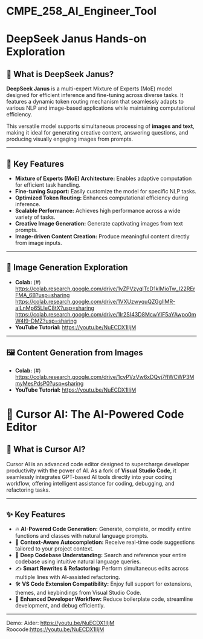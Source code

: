 # CMPE_258_AI_Engineer_Tool
# DeepSeek Janus Hands-on Exploration  

## 🧐 What is DeepSeek Janus?  
**DeepSeek Janus** is a multi-expert Mixture of Experts (MoE) model designed for efficient inference and fine-tuning across diverse tasks. It features a dynamic token routing mechanism that seamlessly adapts to various NLP and image-based applications while maintaining computational efficiency.  

This versatile model supports simultaneous processing of **images and text**, making it ideal for generating creative content, answering questions, and producing visually engaging images from prompts.  

---

## 🔑 Key Features  
- **Mixture of Experts (MoE) Architecture:** Enables adaptive computation for efficient task handling.  
- **Fine-tuning Support:** Easily customize the model for specific NLP tasks.  
- **Optimized Token Routing:** Enhances computational efficiency during inference.  
- **Scalable Performance:** Achieves high performance across a wide variety of tasks.  
- **Creative Image Generation:** Generate captivating images from text prompts.  
- **Image-driven Content Creation:** Produce meaningful content directly from image inputs.  

---

## 🎨 Image Generation Exploration  
- **Colab:** (#) 
https://colab.research.google.com/drive/1yZPVzyqlTcD1kIMioTw_I22RErFMA_6B?usp=sharing
https://colab.research.google.com/drive/1VXUzwyquQZGglIMR-aILnMp65LIeC8tX?usp=sharing
https://colab.research.google.com/drive/1lr2SI43D8McwYIF5aYAwpo0mW4I9-DMZ?usp=sharing
- **YouTube Tutorial:**  https://youtu.be/NuECDX1lIjM 
---

## 🖼️ Content Generation from Images  
- **Colab:** (#)  https://colab.research.google.com/drive/1cyPVzVw6xDQvj7fIWCWP3MmyMesPdsP0?usp=sharing
- **YouTube Tutorial:**   https://youtu.be/NuECDX1lIjM


# 🚀 Cursor AI: The AI-Powered Code Editor  

## 🧐 What is Cursor AI?  
Cursor AI is an advanced code editor designed to supercharge developer productivity with the power of AI. As a fork of **Visual Studio Code**, it seamlessly integrates GPT-based AI tools directly into your coding workflow, offering intelligent assistance for coding, debugging, and refactoring tasks.  

---

## ✨ Key Features  

- 🔥 **AI-Powered Code Generation:** Generate, complete, or modify entire functions and classes with natural language prompts.  
- 🧠 **Context-Aware Autocompletion:** Receive real-time code suggestions tailored to your project context.  
- 📂 **Deep Codebase Understanding:** Search and reference your entire codebase using intuitive natural language queries.  
- ✍️ **Smart Rewrites & Refactoring:** Perform simultaneous edits across multiple lines with AI-assisted refactoring.  
- 🛠️ **VS Code Extension Compatibility:** Enjoy full support for extensions, themes, and keybindings from Visual Studio Code.  
- 🚀 **Enhanced Developer Workflow:** Reduce boilerplate code, streamline development, and debug efficiently.  

---
Demo:
Aider: https://youtu.be/NuECDX1lIjM
Roocode:https://youtu.be/NuECDX1lIjM
